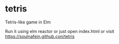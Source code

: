 # tetris
Tetris-like game in Elm

Run it using elm reactor or just open index.html or visit https://soulnafein.github.con/tetris
